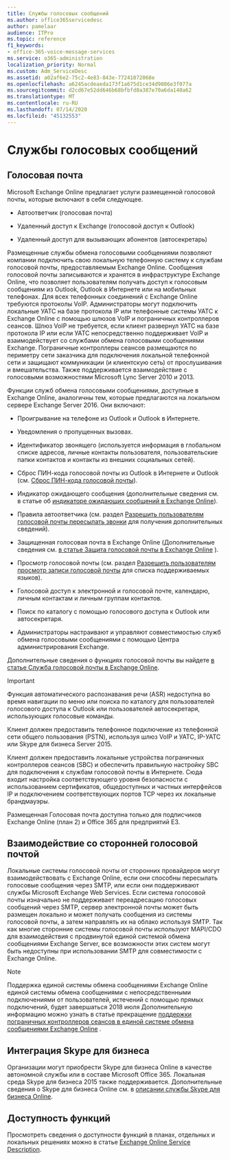 ```yaml
---
title: Службы голосовых сообщений
ms.author: office365servicedesc
author: pamelaar
audience: ITPro
ms.topic: reference
f1_keywords:
- office-365-voice-message-services
ms.service: o365-administration
localization_priority: Normal
ms.custom: Adm_ServiceDesc
ms.assetid: a02af6e2-75c2-4e83-843e-77241072068e
ms.openlocfilehash: a6245acdeaeda173f1a675d1ce34d9086e3f077a
ms.sourcegitcommit: d2cd67e52dd646b68bfbfd8a387e70a6da140a62
ms.translationtype: MT
ms.contentlocale: ru-RU
ms.lasthandoff: 07/14/2020
ms.locfileid: "45132553"
---
```

# <a name="voice-message-services"></a>Службы голосовых сообщений

## <a name="voice-mail"></a>Голосовая почта

Microsoft Exchange Online предлагает услуги размещенной голосовой почты, которые включают в себя следующее.
  
- Автоответчик (голосовая почта)
    
- Удаленный доступ к Exchange (голосовой доступ к Outlook)
    
- Удаленный доступ для вызывающих абонентов (автосекретарь)
    
Размещенные службы обмена голосовыми сообщениями позволяют компании подключить свою локальную телефонную систему к службам голосовой почты, предоставляемым Exchange Online. Сообщения голосовой почты записываются и хранятся в инфраструктуре Exchange Online, что позволяет пользователям получать доступ к голосовым сообщениям из Outlook, Outlook в Интернете или на мобильных телефонах. Для всех телефонных соединений с Exchange Online требуются протоколы VoIP. Администраторы могут подключить локальные УАТС на базе протокола IP или телефонные системы УАТС к Exchange Online с помощью шлюзов VoIP и пограничных контроллеров сеансов. Шлюз VoIP не требуется, если клиент развернул УАТС на базе протокола IP или если УАТС непосредственно поддерживает VoIP и взаимодействует со службами обмена голосовыми сообщениями Exchange. Пограничные контроллеры сеансов размещаются по периметру сети заказчика для подключения локальной телефонной сети и защищают коммуникации (и клиентскую сеть) от прослушивания и вмешательства. Также поддерживается взаимодействие с голосовыми возможностями Microsoft Lync Server 2010 и 2013.
  
Функции служб обмена голосовыми сообщениями, доступные в Exchange Online, аналогичны тем, которые предлагаются на локальном сервере Exchange Server 2016. Они включают:
  
- Проигрывание на телефоне из Outlook и Outlook в Интернете.
    
- Уведомления о пропущенных вызовах.
    
- Идентификатор звонящего (используется информация в глобальном списке адресов, личные контакты пользователя, пользовательские папки контактов и контакты из внешних социальных сетей).
    
- Сброс ПИН-кода голосовой почты из Outlook в Интернете и Outlook (см. [Сброс ПИН-кода голосовой почты](https://go.microsoft.com/fwlink/p/?LinkId=286328)).
    
- Индикатор ожидающего сообщения (дополнительные сведения см. в статье об [индикаторе ожидающих сообщений в Exchange Online](https://go.microsoft.com/fwlink/p/?LinkId=271794)). 
    
- Правила автоответчика (см. раздел [Разрешить пользователям голосовой почты пересылать звонки](https://go.microsoft.com/fwlink/p/?LinkId=271795) для получения дополнительных сведений).
    
- Защищенная голосовая почта в Exchange Online (Дополнительные сведения см. [в статье Защита голосовой почты в Exchange Online](https://go.microsoft.com/fwlink/p/?LinkId=271796) ).
    
- Просмотр голосовой почты (см. раздел [Разрешить пользователям просмотр записи голосовой почты](https://go.microsoft.com/fwlink/p/?LinkId=271797) для списка поддерживаемых языков).
    
- Голосовой доступ к электронной и голосовой почте, календарю, личным контактам и личным группам контактов.
    
- Поиск по каталогу с помощью голосового доступа к Outlook или автосекретаря.
    
- Администраторы настраивают и управляют совместимостью служб обмена голосовыми сообщениями с помощью Центра администрирования Exchange.
    
Дополнительные сведения о функциях голосовой почты вы найдете [в статье Служба голосовой почты в Exchange Online](https://go.microsoft.com/fwlink/p/?LinkId=271798).
  
> [!IMPORTANT]
> Функция автоматического распознавания речи (ASR) недоступна во время навигации по меню или поиска по каталогу для пользователей голосового доступа к Outlook или пользователей автосекретаря, использующих голосовые команды. 
>
> Клиент должен предоставить телефонное подключение из телефонной сети общего пользования (PSTN), используя шлюз VoIP и УАТС, IP-УАТС или Skype для бизнеса Server 2015. 
>
> Клиент должен предоставить локальные устройства пограничных контроллеров сеансов (SBC) и обеспечить правильную настройку SBC для подключения к службам голосовой почты в Интернете. Сюда входит настройка соответствующего уровня безопасности с использованием сертификатов, общедоступных и частных интерфейсов IP и подключением соответствующих портов TCP через их локальные брандмауэры. 
>
> Размещенная Голосовая почта доступна только для подписчиков Exchange Online (план 2) и Office 365 для предприятий E3. 
  
## <a name="third-party-voice-mail-interoperability"></a>Взаимодействие со сторонней голосовой почтой

Локальные системы голосовой почты от сторонних провайдеров могут взаимодействовать с Exchange Online, если они способны пересылать голосовые сообщения через SMTP, или если они поддерживают службы Microsoft Exchange Web Services. Если система голосовой почты изначально не поддерживает переадресацию голосовых сообщений через SMTP, сервер электронной почты может быть размещен локально и может получать сообщения из системы голосовой почты, а затем направлять их на облако используя SMTP. Так как многие сторонние системы голосовой почты используют MAPI/CDO для взаимодействия с продвинутой единой системой обмена сообщениями Exchange Server, все возможности этих систем могут быть недоступны при использовании SMTP для совместимости с Exchange Online.
  
> [!NOTE]
> Поддержка единой системы обмена сообщениями Exchange Online единой системы обмена сообщениями с непосредственными подключениями от пользователей, истечений с помощью прямых подключений, будет завершаться 2018 июля Дополнительную информацию можно узнать в статье прекращение [поддержки пограничных контроллеров сеансов в единой системе обмена сообщениями Exchange Online](https://techcommunity.microsoft.com/t5/Exchange-Team-Blog/Discontinuation-of-support-for-Session-Border-Controllers-in/ba-p/607117) . 
  
## <a name="skype-for-business-integration"></a>Интеграция Skype для бизнеса

Организации могут приобрести Skype для бизнеса Online в качестве автономной службы или в составе Microsoft Office 365. Локальная среда Skype для бизнеса 2015 также поддерживается. Дополнительные сведения о Skype для бизнеса Online см. в [описании службы Skype для бизнеса Online](../skype-for-business-online-service-description/skype-for-business-online-service-description.md).
  
## <a name="feature-availability"></a>Доступность функций

Просмотреть сведения о доступности функций в планах, отдельных и локальных решениях можно в статье [Exchange Online Service Description](exchange-online-service-description.md).
  


